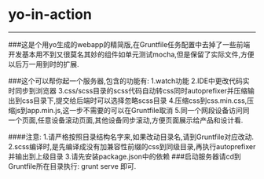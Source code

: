 # yo-in-action
----
###这是个用yo生成的webapp的精简版,在Gruntfile任务配置中去掉了一些前端开发基本用不到又很莫名其妙的组件如单元测试mocha,但是保留了实际文件,方便以后万一用到时的扩展.

###这个可以帮你起一个服务器,包含的功能有:
    1.watch功能
    2.IDE中更改代码实时同步到浏览器
    3.css/scss目录的scss代码自动转css同时autoprefixer并压缩输出到css目录下,提交给后端时可以选择忽略scss目录
    4.压缩css到css.min.css,压缩js到app.min.js,这一步不需要的可以在Gruntfile取消
    5.同一个网段设备访问同一个页面,任意设备滚动页面,其他设备同步滚动,方便页面展示给产品和设计看.

####注意:
    1.请严格按照目录结构名字来,如果改动目录名,请到Gruntfile对应改动.
    2.scss编译时,是先编译成没有加兼容性前缀的css到同级目录,再执行autoprefixer并输出到上级目录
   	3.请先安装package.json中的依赖
###启动服务器请cd到Gruntfile所在目录执行: grunt serve  即可.
